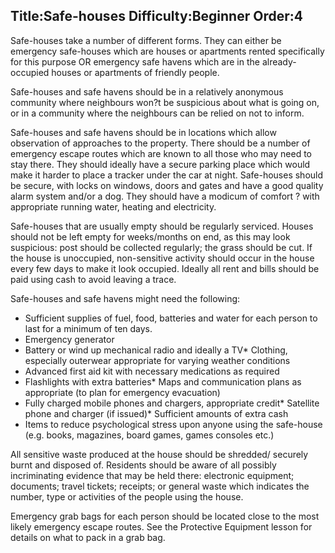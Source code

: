 Title:Safe-houses
Difficulty:Beginner
Order:4
---
Safe-houses take a number of different forms. They can either be emergency safe-houses which are houses or apartments rented specifically for this purpose OR emergency safe havens which are in the already-occupied houses or apartments of friendly people.

Safe-houses and safe havens should be in a relatively anonymous community where neighbours won?t be suspicious about what is going on, or in a community where the neighbours can be relied on not to inform.

Safe-houses and safe havens should be in locations which allow observation of approaches to the property. There should be a number of emergency escape routes which are known to all those who may need to stay there. They should ideally have a secure parking place which would make it harder to place a tracker under the car at night. Safe-houses should be secure, with locks on windows, doors and gates and have a good quality alarm system and/or a dog. They should have a modicum of comfort ? with appropriate running water, heating and electricity.

Safe-houses that are usually empty should be regularly serviced. Houses should not be left empty for weeks/months on end, as this may look suspicious: post should be collected regularly; the grass should be cut. If the house is unoccupied, non-sensitive activity should occur in the house every few days to make it look occupied. Ideally all rent and bills should be paid using cash to avoid leaving a trace.

Safe-houses and safe havens might need the following:

*   Sufficient supplies of fuel, food, batteries and water for each person to last for a minimum of ten days.
*   Emergency generator
*   Battery or wind up mechanical radio and ideally a TV*   Clothing, especially outerwear appropriate for varying weather conditions
*   Advanced first aid kit with necessary medications as required
*   Flashlights with extra batteries*   Maps and communication plans as appropriate (to plan for emergency evacuation)
*   Fully charged mobile phones and chargers, appropriate credit*   Satellite phone and charger (if issued)*   Sufficient amounts of extra cash
*   Items to reduce psychological stress upon anyone using the safe-house (e.g. books, magazines, board games, games consoles etc.)

All sensitive waste produced at the house should be shredded/ securely burnt and disposed of. Residents should be aware of all possibly incriminating evidence that may be held there: electronic equipment; documents; travel tickets; receipts; or general waste which indicates the number, type or activities of the people using the house.

Emergency grab bags for each person should be located close to the most likely emergency escape routes. See the Protective Equipment lesson for details on what to pack in a grab bag.